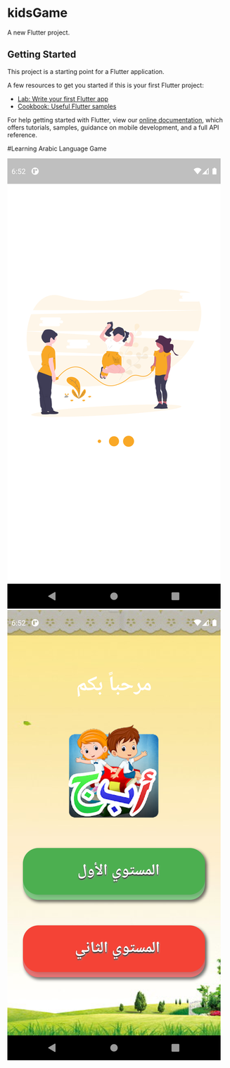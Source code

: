 # kidsGame

A new Flutter project.

## Getting Started

This project is a starting point for a Flutter application.

A few resources to get you started if this is your first Flutter project:

- [Lab: Write your first Flutter app](https://flutter.dev/docs/get-started/codelab)
- [Cookbook: Useful Flutter samples](https://flutter.dev/docs/cookbook)

For help getting started with Flutter, view our
[online documentation](https://flutter.dev/docs), which offers tutorials,
samples, guidance on mobile development, and a full API reference.

#Learning Arabic Language Game

 <div id="banner" style="overflow: hidden;justify-content:space-around;">
    <div class="" style=" display: inline-block;">
        <img src="screens/game1.png">
    </div>

   <div class="" style="display: inline-block;">
        <img src="screens/game2.png">
   </div>

 </div>




